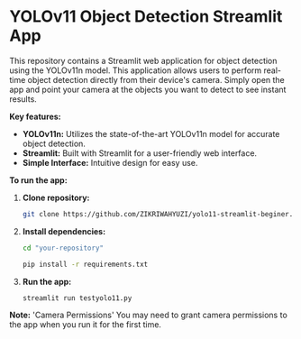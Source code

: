 # YOLOv11 Object Detection Streamlit App
This repository contains a Streamlit web application for object detection using the YOLOv11n model. This application allows users to perform real-time object detection directly from their device's camera. Simply open the app and point your camera at the objects you want to detect to see instant results.

**Key features:**
* **YOLOv11n:** Utilizes the state-of-the-art YOLOv11n model for accurate object detection.
* **Streamlit:** Built with Streamlit for a user-friendly web interface.
* **Simple Interface:** Intuitive design for easy use.

**To run the app:**
1. **Clone repository:**
   ```bash
   git clone https://github.com/ZIKRIWAHYUZI/yolo11-streamlit-beginer.git
2. **Install dependencies:**
   ```bash
   cd "your-repository"
   
   pip install -r requirements.txt
4. **Run the app:**
   ```bash
   streamlit run testyolo11.py
   
**Note:**
'Camera Permissions'
You may need to grant camera permissions to the app when you run it for the first time.
